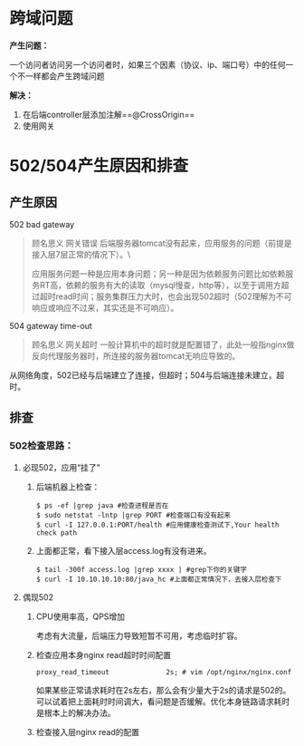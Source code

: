 # 跨域问题

**产生问题：**

​	一个访问者访问另一个访问者时，如果三个因素（协议、ip、端口号）中的任何一个不一样都会产生跨域问题

**解决：**

1. 在后端controller层添加注解==@CrossOrigin==
2. 使用网关



# 502/504产生原因和排查

## 产生原因

502 bad gateway 

> 顾名思义 网关错误 后端服务器tomcat没有起来，应用服务的问题（前提是接入层7层正常的情况下）。\
>
> 应用服务问题一种是应用本身问题；另一种是因为依赖服务问题比如依赖服务RT高，依赖的服务有大的读取（mysql慢查，http等），以至于调用方超过超时read时间；服务集群压力大时，也会出现502超时（502理解为不可响应或响应不过来，其实还是不可响应）。

504 gateway time-out 

> 顾名思义 网关超时 一般计算机中的超时就是配置错了，此处一般指nginx做反向代理服务器时，所连接的服务器tomcat无响应导致的。

从网络角度，502已经与后端建立了连接，但超时；504与后端连接未建立，超时。



## 排查

### 502检查思路：

1. 必现502，应用“挂了”

   1. 后端机器上检查：

      ```shell
      $ ps -ef |grep java #检查进程是否在
      $ sudo netstat -lntp |grep PORT #检查端口有没有起来
      $ curl -I 127.0.0.1:PORT/health #应用健康检查测试下,Your health check path
      ```

   2. 上面都正常，看下接入层access.log有没有进来。

      ```shell
      $ tail -300f access.log |grep xxxx | #grep下你的关键字
      $ curl -I 10.10.10.10:80/java_hc #上面都正常情况下，去接入层检查下
      ```

2. 偶现502

   1. CPU使用率高，QPS增加

      考虑有大流量，后端压力导致短暂不可用，考虑临时扩容。

   2. 检查应用本身nginx read超时时间配置

      ```shell
      proxy_read_timeout              2s; # vim /opt/nginx/nginx.conf
      ```

      如果某些正常请求耗时在2s左右，那么会有少量大于2s的请求是502的。可以试着把上面耗时时间调大，看问题是否缓解。优化本身链路请求耗时是根本上的解决办法。

   3. 检查接入层nginx read的配置